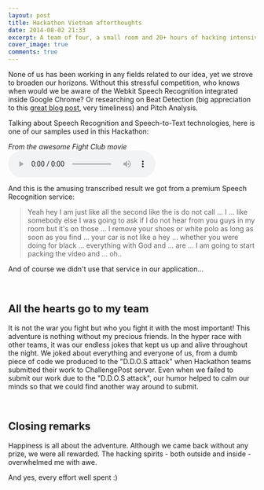 ```yaml
---
layout: post
title: Hackathon Vietnam afterthoughts
date: 2014-08-02 21:33
excerpt: A team of four, a small room and 20+ hours of hacking intensively.
cover_image: true
comments: true
---
```


None of us has been working in any fields related to our idea, yet we strove to broaden our horizons. Without this stressful competition, who knows when would we be aware of the Webkit Speech Recognition integrated inside Google Chrome? Or researching on Beat Detection (big appreciation to this [great blog post](http://tech.beatport.com/2014/web-audio/beat-detection-using-web-audio/), very timeliness) and Pitch Analysis.

Talking about Speech Recognition and Speech-to-Text technologies, here is one of our samples used in this Hackathon:

*From the awesome Fight Club movie*
<audio controls>
    <source src="/files{{ page.id }}/fight-club-welcome.mp3" type="audio/mpeg" >
    <embed src="/files{{ page.id }}/fight-club-welcome.mp3" >
</audio>

And this is the amusing transcribed result we got from a premium Speech Recognition service:

> Yeah hey I am just like all the second like the is do not call ... I ... like somebody else I was going to ask if I do not hear from you guys in my room but it's on those ... I remove your shoes or white polo as long as soon as you find ... your car is not like a hey ... whether you were doing for black ... everything with God and ... are ... I am going to start packing the video and ... oh..

And of course we didn't use that service in our application...

<br class="paragraph-break" />

## All the hearts go to my team

It is not the war you fight but who you fight it with the most important! This adventure is nothing without my precious friends. In the hyper race with other teams, it was our endless jokes that kept us up and alive throughout the night. We joked about everything and everyone of us, from a dumb piece of code we produced to the "D.D.O.S attack" when Hackathon teams submitted their work to ChallengePost server. Even when we failed to submit our work due to the "D.D.O.S attack", our humor helped to calm our minds so that we could find another way around to submit.

<br class="paragraph-break" />

## Closing remarks

Happiness is all about the adventure. Although we came back without any prize, we were all rewarded. The hacking spirits - both outside and inside - overwhelmed me with awe.

And yes, every effort well spent :)
